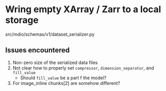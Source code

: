 # Wring empty XArray / Zarr to a local storage

src/mdio/schemas/v1/dataset_serializer.py

## Issues encountered

1. Non-zero size of the serialized data files
2. Not clear how to properly set `compressor`, `dimension_separator`, and `fill_value`
    * Should `fill_value` be a part f the model?
3. For image_inline chunks[2] are somehow different?